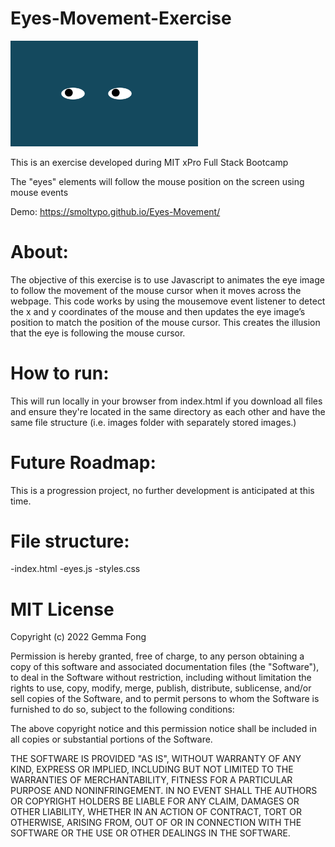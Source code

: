 # Eyes-Movement-Exercise
<img src="https://github.com/smolTypo/Eyes-Movement/blob/main/freakyEyes.png" width='300'/>

This is an exercise developed during MIT xPro Full Stack Bootcamp

The "eyes" elements will follow the mouse position on the screen using mouse events

Demo: https://smoltypo.github.io/Eyes-Movement/


# About:
The objective of this exercise is to use Javascript to animates the eye image to follow the movement of the mouse cursor when it moves across the webpage. This code works by using the mousemove event listener to detect the x and y coordinates of the mouse and then updates the eye image’s position to match the position of the mouse cursor. This creates the illusion that the eye is following the mouse cursor.

# How to run:
This will run locally in your browser from index.html if you download all files and ensure they're located in the same directory as each other and have the same file structure (i.e. images folder with separately stored images.) 

# Future Roadmap:
This is a progression project, no further development is anticipated at this time.

# File structure:
  -index.html
  -eyes.js
  -styles.css

# MIT License

Copyright (c) 2022 Gemma Fong

Permission is hereby granted, free of charge, to any person obtaining a copy
of this software and associated documentation files (the "Software"), to deal
in the Software without restriction, including without limitation the rights
to use, copy, modify, merge, publish, distribute, sublicense, and/or sell
copies of the Software, and to permit persons to whom the Software is
furnished to do so, subject to the following conditions:

The above copyright notice and this permission notice shall be included in all
copies or substantial portions of the Software.

THE SOFTWARE IS PROVIDED "AS IS", WITHOUT WARRANTY OF ANY KIND, EXPRESS OR
IMPLIED, INCLUDING BUT NOT LIMITED TO THE WARRANTIES OF MERCHANTABILITY,
FITNESS FOR A PARTICULAR PURPOSE AND NONINFRINGEMENT. IN NO EVENT SHALL THE
AUTHORS OR COPYRIGHT HOLDERS BE LIABLE FOR ANY CLAIM, DAMAGES OR OTHER
LIABILITY, WHETHER IN AN ACTION OF CONTRACT, TORT OR OTHERWISE, ARISING FROM,
OUT OF OR IN CONNECTION WITH THE SOFTWARE OR THE USE OR OTHER DEALINGS IN THE
SOFTWARE.
